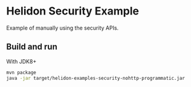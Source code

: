 # Helidon Security Example

Example of manually using the security APIs.

## Build and run

With JDK8+
```bash
mvn package
java -jar target/helidon-examples-security-nohttp-programmatic.jar
```